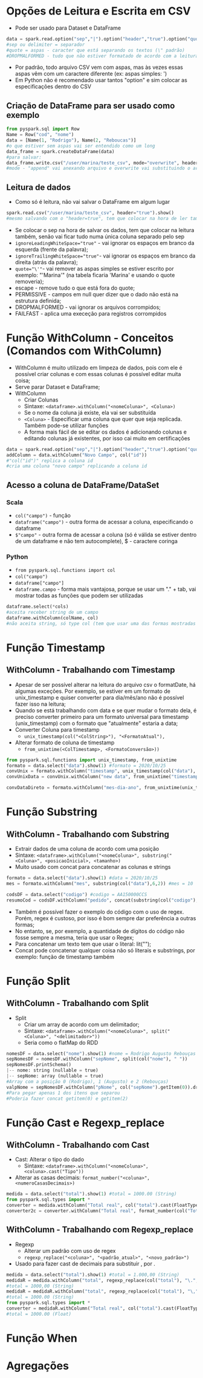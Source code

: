 # Opções de Leitura e Escrita em CSV 
- Pode ser usado para Dataset e DataFrame
```python
data = spark.read.option("sep","|").option("header","true").option("quote","\"").option("mode","DROPMALFORMED").csv("hdfs:///user/teste/")
#sep ou delimiter = separador
#quote = aspas - caracter que está separando os textos (\" padrão)
#DROPMALFORMED - tudo que não estiver formatado de acordo com a leitura vai ser ignorado
```
- Por padrão, todo arquivo CSV vem com aspas, mas às vezes essas aspas vêm com um caractere diferente (ex: aspas simples: \')
- Em Python não é recomendado usar tantos "option" e sim colocar as especificações dentro do CSV
## Criação de DataFrame para ser usado como exemplo
```python
from pyspark.sql import Row
Name = Row("cod", "nome")
data = [Name(1, "Rodrigo"), Name(2, "Reboucas")]
#o que estiver sem aspas vai ser entendido como um long
data_frame = spark.createDataFrame(data)
#para salvar:
data_frame.write.csv("/user/marina/teste_csv", mode="overwrite", header=true)
#mode - "append" vai anexando arquivo e overwrite vai substituindo o arquivo ao salvar novamente
```
## Leitura de dados
- Como só é leitura, não vai salvar o DataFrame em algum lugar
```python
spark.read.csv("/user/marina/teste_csv", header="true").show()
#mesmo salvando com o "header=true", tem que colocar na hora de ler também, senão aparece sem cabeçalho
```
- Se colocar o sep na hora de salvar os dados, tem que colocar na leitura também, senão vai ficar tudo numa única coluna separado pelo sep
- ```ignoreLeadingWhiteSpace="true"``` - vai ignorar os espaços em branco da esquerda (frente da palavra);
- ```ignoreTrailingWhiteSpace="true"```- vai ignorar os espaços em branco da direita (atrás da palavra);
- ```quote="\'"```- vai remover as aspas simples se estiver escrito por exemplo: "'Marina'" (na tabela ficaria 'Marina' e usando o quote removeria);
- escape - remove tudo o que está fora do quote;
- PERMISSIVE - campos em null quer dizer que o dado não está na estrutura definida;
- DROPMALFORMED - vai ignorar os arquivos corrompidos;
- FAILFAST - aplica uma execeção para registros corrompidos

# Função WithColumn - Conceitos (Comandos com WithColumn)
- WithColumn é muito utilizado em limpeza de dados, pois com ele é possível criar colunas e com essas colunas é possível editar muita coisa;
- Serve parar Dataset e DataFrame;
- WithColumn
  - Criar Colunas
  - Sintaxe: ```<dataframe>.withColumn("<nomeColuna>", <Coluna>)```
  - Se o nome da coluna já existe, ela vai ser substituída
  - ```<Coluna>``` - Especificar uma coluna que quer que seja replicada. Também pode-se utilizar funções
  - A forma mais fácil de se editar os dados é adicionando colunas e editando colunas já existentes, por isso cai muito em certificações
```python
data = spark.read.option("sep","|").option("header","true").option("quote","\'").option("mode","DROPMALFORMED").csv("hdfs:///user/teste/")
addColumn = data.withColumn("Novo Campo", col("id"))
#"col("id")" replica a coluna id
#cria uma coluna "novo campo" replicando a coluna id
```
## Acesso a coluna de DataFrame/DataSet
### Scala
- ```col("campo")``` - função
- ```dataframe("campo")``` - outra forma de acessar a coluna, especificando o dataframe
- ```$"campo"``` - outra forma de acessar a coluna (só é válida se estiver dentro de um dataframe e não tem autocomplete), $ - caractere coringa

### Python
- ```from pyspark.sql.functions import col```
- ```col("campo")```
- ```dataframe["campo"]```
- ```dataframe.campo``` - forma mais vantajosa, porque se usar um "." + tab, vai mostrar todas as funções que podem ser utilizadas

```python
dataframe.select(*cols)
#aceita receber string de um campo
dataframe.withColumn(colName, col)
#não aceita string, só type col (tem que usar uma das formas mostradas acima)
```
# Função Timestamp
## WithColumn - Trabalhando com Timestamp
- Apesar de ser possível alterar na leitura do arquivo csv o formatDate, há algumas exceções. Por exemplo, se estiver em um formato de unix_timestamp e quiser converter para dia/mês/ano não é possível fazer isso na leitura;
- Quando se está trabalhando com data e se quer mudar o formato dela, é preciso converter primeiro para um formato universal para timestamp (unix_timestamp) com o formato que "atualmente" estaria a data;
- Converter Coluna para timestamp
  - ```unix_timestamp(col("<ColString>"), "<FormatoAtual"),```
- Alterar formato de coluna de timestamp
  - ```from_unixtime(<ColTimestamp>, <FormatoConversão>))```
 
```python
from pyspark.sql.functions import unix_timestamp, from_unixtime
formato = data.select("data").show(1) #formato = 2020/10/25
convUnix = formato.withColumn("timestamp", unix_timestamp(col("data"), "yyyy/MM/dd"))
convUnixData = convUnix.withColumn("new data", from_unixtime("timestamp", "MM-dd-yyyy"))

convDataDireto = formato.withColumn("mes-dia-ano", from_unixtime(unix_timestamp(col("data"), "yyyy/MM/dd"), "MM-dd-yyyy"))
```
# Função Substring
## WithColumn - Trabalhando com Substring
- Extrair dados de uma coluna de acordo com uma posição
- Sintaxe: ```<dataframe>.withColumn("<nomeColuna>", substring("<Coluna>", <posicaoInicial>, <tamanho>)```
- Muito usado com concat para concatenar as colunas e strings

```python
formato = data.select("data").show(1) #data = 2020/10/25
mes = formato.withColumn("mes", substring(col("data"),6,2)) #mes = 10

codsDF = data.select("codigo") #codigo = AA150000CCS
resumoCod = codsDF.withColumn("pedido", concat(substring(col("codigo"), 1, 2), lit("-"), substring(col("codigo"), 9, 3)) #pedido = AA-CCS
```
- Também é possível fazer o exemplo do código com o uso de regex. Porém, regex é custoso, por isso é bom sempre dar preferência a outras formas;
- No entanto, se, por exemplo, a quantidade de dígitos do código não fosse sempre a mesma, teria que usar o Regex;
- Para concatenar um texto tem que usar o literal: lit("");
- Concat pode concatenar qualquer coisa não só literais e substrings, por exemplo: função de timestamp também

# Função Split
## WithColumn - Trabalhando com Split
- Split
  - Criar um array de acordo com um delimitador;
  - Sintaxe: ```<dataframe>.withColumn("<nomeColuna>", split("<Coluna>", "<delimitador>"))```
  - Seria como o flatMap do RDD
 
```python
nomesDF = data.select("nome").show(1) #nome = Rodrigo Augusto Rebouças
sepNomesDF = nomesDF.withColumn("sepNome", split(col("nome"), " "))
sepNomesDF.printSchema()
|-- nome: string (nullable = true)
|-- sepNome: array (nullable = true)
#Array com a posição 0 (Rodrigo), 1 (Augusto) e 2 (Rebouças)
valpNome = sepNomesDF.withColumn("pNome", col("sepNome").getItem(0)).drop("sepNome")
#Para pegar apenas 1 dos itens que separou
#Poderia fazer concat getitem(0) e getitem(2)
```
# Função Cast e Regexp_replace
## WithColumn - Trabalhando com Cast
- Cast: Alterar o tipo do dado
  - Sintaxe: ```<dataframe>.withColumn("<nomeColuna>",<coluna>.cast("Tipo"))```
- Alterar as casas decimais: ```format_number("<coluna>", <numeroCasasDecimais>)```
```python
medida = data.select("total").show(1) #total = 1000.00 (String)
from pyspark.sql.types import *
converter = medida.withColumn("Total real", col("total").cast(FloatType()))
converter2c = converter.withColumn("Total real", format_number(col("Total real").cast(FloatType()), 2)
```
## WithColumn - Trabalhando com Regexp_replace
- Regexp
  - Alterar um padrão com uso de regex
  - ```regexp_replace("<coluna>", "<padrão_atual>", "<novo_padrão>")```
- Usado para fazer cast de decimais para substituir , por .
```python
medida = data.select("total").show(1) #total = 1.000,00 (String)
medidaR = medida.withColumn("total", regexp_replace(col("total"), "\.", ""))
#total = 1000,00 (String)
medidaR = medidaR.withColumn("total", regexp_replace(col("total"), "\,", "."))
#total = 1000.00 (String)
from pyspark.sql.types import *
converter = medidaR.withColumn("Total real", col("total").cast(FloatType()))
#total = 1000.00 (Float)
```
# Função When
# Agregações
